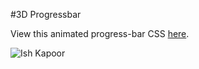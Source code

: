 #3D Progressbar

View this animated progress-bar CSS [here](https://3d-progress-bar.ishkapoor.repl.co/).

![Ish Kapoor](download.png)